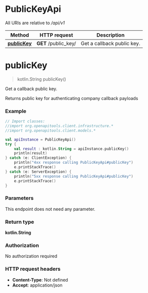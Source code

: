 # PublicKeyApi

All URIs are relative to */api/v1*

Method | HTTP request | Description
------------- | ------------- | -------------
[**publicKey**](PublicKeyApi.md#publicKey) | **GET** /public_key/ | Get a callback public key.


<a name="publicKey"></a>
# **publicKey**
> kotlin.String publicKey()

Get a callback public key.

Returns public key for authenticating company callback payloads

### Example
```kotlin
// Import classes:
//import org.openapitools.client.infrastructure.*
//import org.openapitools.client.models.*

val apiInstance = PublicKeyApi()
try {
    val result : kotlin.String = apiInstance.publicKey()
    println(result)
} catch (e: ClientException) {
    println("4xx response calling PublicKeyApi#publicKey")
    e.printStackTrace()
} catch (e: ServerException) {
    println("5xx response calling PublicKeyApi#publicKey")
    e.printStackTrace()
}
```

### Parameters
This endpoint does not need any parameter.

### Return type

**kotlin.String**

### Authorization

No authorization required

### HTTP request headers

 - **Content-Type**: Not defined
 - **Accept**: application/json

